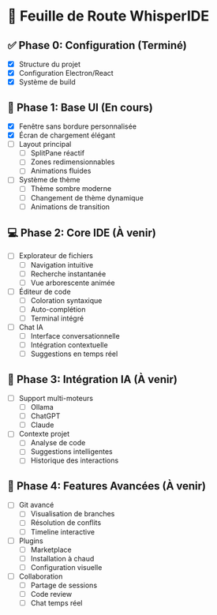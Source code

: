 # 🚀 Feuille de Route WhisperIDE

## ✅ Phase 0: Configuration (Terminé)
- [x] Structure du projet
- [x] Configuration Electron/React
- [x] Système de build

## 🎯 Phase 1: Base UI (En cours)
- [x] Fenêtre sans bordure personnalisée
- [x] Écran de chargement élégant
- [ ] Layout principal
  - [ ] SplitPane réactif
  - [ ] Zones redimensionnables
  - [ ] Animations fluides
- [ ] Système de thème
  - [ ] Thème sombre moderne
  - [ ] Changement de thème dynamique
  - [ ] Animations de transition

## 💻 Phase 2: Core IDE (À venir)
- [ ] Explorateur de fichiers
  - [ ] Navigation intuitive
  - [ ] Recherche instantanée
  - [ ] Vue arborescente animée
- [ ] Éditeur de code
  - [ ] Coloration syntaxique
  - [ ] Auto-complétion
  - [ ] Terminal intégré
- [ ] Chat IA
  - [ ] Interface conversationnelle
  - [ ] Intégration contextuelle
  - [ ] Suggestions en temps réel

## 🤖 Phase 3: Intégration IA (À venir)
- [ ] Support multi-moteurs
  - [ ] Ollama
  - [ ] ChatGPT
  - [ ] Claude
- [ ] Contexte projet
  - [ ] Analyse de code
  - [ ] Suggestions intelligentes
  - [ ] Historique des interactions

## 🚀 Phase 4: Features Avancées (À venir)
- [ ] Git avancé
  - [ ] Visualisation de branches
  - [ ] Résolution de conflits
  - [ ] Timeline interactive
- [ ] Plugins
  - [ ] Marketplace
  - [ ] Installation à chaud
  - [ ] Configuration visuelle
- [ ] Collaboration
  - [ ] Partage de sessions
  - [ ] Code review
  - [ ] Chat temps réel